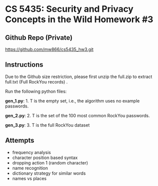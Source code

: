 
# CS 5435: Security and Privacy Concepts in the Wild Homework #3

## Github Repo (Private)
https://github.com/mw866/cs5435_hw3.git

## Instructions

Due to the Github size restriction, please first unzip the full.zip to extract full.txt (Full RockYou records) .

Run the following python files:

**gen_1.py**: 1. T is the empty set, i.e., the algorithm uses no example passwords.

**gen_2.py**: 2. T is the set of the 100 most common RockYou passwords.

**gen_3.py**: 3. T is the full RockYou dataset

## Attempts
* frequency analysis
* character position based syntax
* dropping action 1 (random character)
* name recognition
* dictionary strategy for similar words
* names vs places
